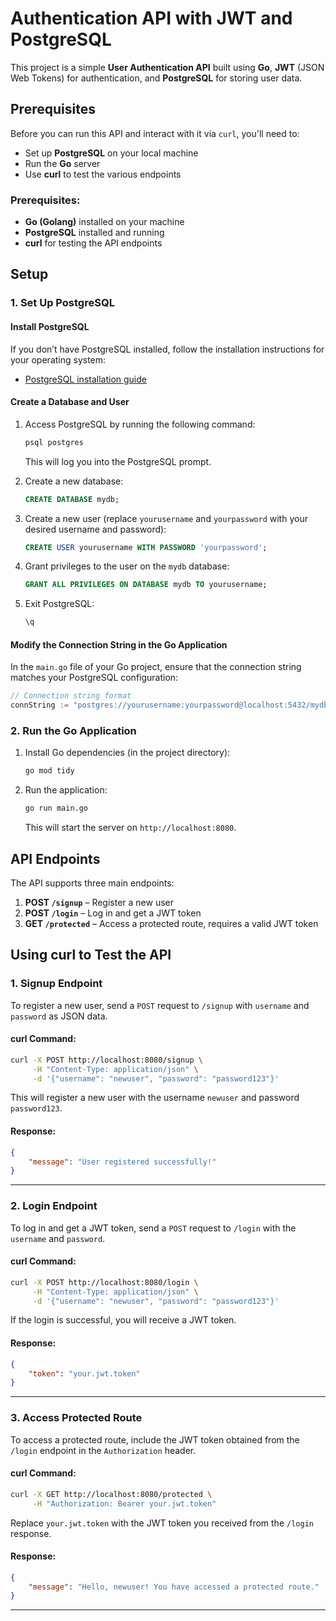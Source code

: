 
# Authentication API with JWT and PostgreSQL

This project is a simple **User Authentication API** built using **Go**, **JWT** (JSON Web Tokens) for authentication, and **PostgreSQL** for storing user data.

## Prerequisites

Before you can run this API and interact with it via `curl`, you'll need to:

- Set up **PostgreSQL** on your local machine
- Run the **Go** server
- Use **curl** to test the various endpoints

### Prerequisites:

- **Go (Golang)** installed on your machine
- **PostgreSQL** installed and running
- **curl** for testing the API endpoints

## Setup

### 1. Set Up PostgreSQL

#### Install PostgreSQL

If you don’t have PostgreSQL installed, follow the installation instructions for your operating system:

- [PostgreSQL installation guide](https://www.postgresql.org/download/)

#### Create a Database and User

1. Access PostgreSQL by running the following command:

   ```bash
   psql postgres
   ```

   This will log you into the PostgreSQL prompt.

2. Create a new database:

   ```sql
   CREATE DATABASE mydb;
   ```

3. Create a new user (replace `yourusername` and `yourpassword` with your desired username and password):

   ```sql
   CREATE USER yourusername WITH PASSWORD 'yourpassword';
   ```

4. Grant privileges to the user on the `mydb` database:

   ```sql
   GRANT ALL PRIVILEGES ON DATABASE mydb TO yourusername;
   ```

5. Exit PostgreSQL:

   ```sql
   \q
   ```

#### Modify the Connection String in the Go Application

In the `main.go` file of your Go project, ensure that the connection string matches your PostgreSQL configuration:

```go
// Connection string format
connString := "postgres://yourusername:yourpassword@localhost:5432/mydb?sslmode=disable"
```

### 2. Run the Go Application

1. Install Go dependencies (in the project directory):

   ```bash
   go mod tidy
   ```

2. Run the application:

   ```bash
   go run main.go
   ```

   This will start the server on `http://localhost:8080`.

## API Endpoints

The API supports three main endpoints:

1. **POST `/signup`** – Register a new user
2. **POST `/login`** – Log in and get a JWT token
3. **GET `/protected`** – Access a protected route, requires a valid JWT token

## Using curl to Test the API

### 1. Signup Endpoint

To register a new user, send a `POST` request to `/signup` with `username` and `password` as JSON data.

#### curl Command:

```bash
curl -X POST http://localhost:8080/signup \
     -H "Content-Type: application/json" \
     -d '{"username": "newuser", "password": "password123"}'
```

This will register a new user with the username `newuser` and password `password123`.

#### Response:

```json
{
    "message": "User registered successfully!"
}
```

---

### 2. Login Endpoint

To log in and get a JWT token, send a `POST` request to `/login` with the `username` and `password`.

#### curl Command:

```bash
curl -X POST http://localhost:8080/login \
     -H "Content-Type: application/json" \
     -d '{"username": "newuser", "password": "password123"}'
```

If the login is successful, you will receive a JWT token.

#### Response:

```json
{
    "token": "your.jwt.token"
}
```

---

### 3. Access Protected Route

To access a protected route, include the JWT token obtained from the `/login` endpoint in the `Authorization` header.

#### curl Command:

```bash
curl -X GET http://localhost:8080/protected \
     -H "Authorization: Bearer your.jwt.token"
```

Replace `your.jwt.token` with the JWT token you received from the `/login` response.

#### Response:

```json
{
    "message": "Hello, newuser! You have accessed a protected route."
}
```

---

